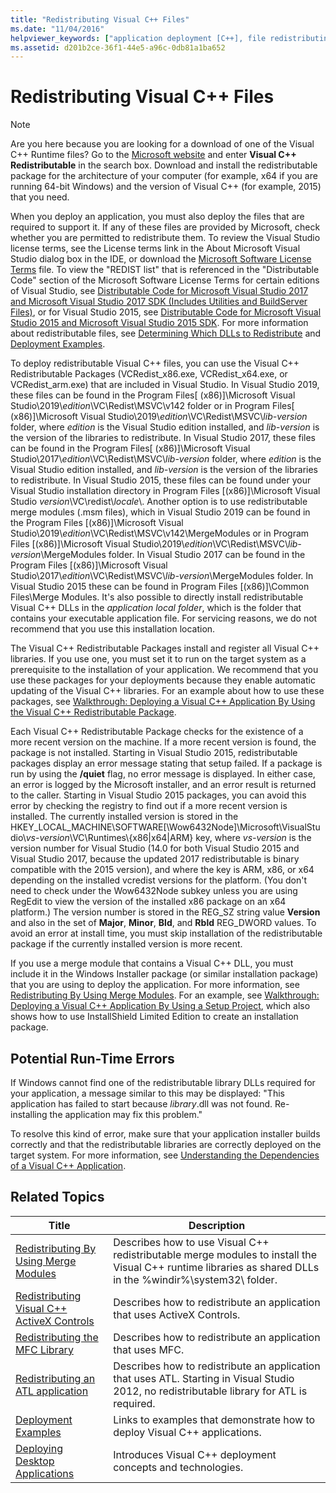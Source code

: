 ```yaml
---
title: "Redistributing Visual C++ Files"
ms.date: "11/04/2016"
helpviewer_keywords: ["application deployment [C++], file redistributing", "redistributing applications [C++]", "deploying applications [C++], file redistributing", "file redistribution [C++]", "redistributing applications [C++], about redistributing applications"]
ms.assetid: d201b2ce-36f1-44e5-a96c-0db81a1ba652
---
```

# Redistributing Visual C++ Files

> [!NOTE]
> Are you here because you are looking for a download of one of the Visual C++ Runtime files? Go to the [Microsoft website](https://www.microsoft.com/) and enter **Visual C++ Redistributable** in the search box. Download and install the redistributable package for the architecture of your computer (for example, x64 if you are running 64-bit Windows) and the version of Visual C++ (for example, 2015) that you need.

When you deploy an application, you must also deploy the files that are required to support it. If any of these files are provided by Microsoft, check whether you are permitted to redistribute them. To review the Visual Studio license terms, see the License terms link in the About Microsoft Visual Studio dialog box in the IDE, or download the [Microsoft Software License Terms](https://visualstudio.microsoft.com/license-terms/mlt687465/) file. To view the "REDIST list" that is referenced in the "Distributable Code" section of the Microsoft Software License Terms for certain editions of Visual Studio, see [Distributable Code for Microsoft Visual Studio 2017 and Microsoft Visual Studio 2017 SDK (Includes Utilities and BuildServer Files)](/visualstudio/productinfo/2017-redistribution-vs), or for Visual Studio 2015, see [Distributable Code for Microsoft Visual Studio 2015 and Microsoft Visual Studio 2015 SDK](/visualstudio/productinfo/2015-redistribution-vs). For more information about redistributable files, see [Determining Which DLLs to Redistribute](determining-which-dlls-to-redistribute.md) and [Deployment Examples](deployment-examples.md).

To deploy redistributable Visual C++ files, you can use the Visual C++ Redistributable Packages (VCRedist\_x86.exe, VCRedist\_x64.exe, or VCRedist\_arm.exe) that are included in Visual Studio. In Visual Studio 2019, these files can be found in the Program Files[ (x86)]\\Microsoft Visual Studio\\2019\\_edition_\\VC\\Redist\\MSVC\\v142 folder or in Program Files[ (x86)]\\Microsoft Visual Studio\\2019\\_edition_\\VC\\Redist\\MSVC\\_lib-version_ folder, where _edition_ is the Visual Studio edition installed, and _lib-version_ is the version of the libraries to redistribute. In Visual Studio 2017, these files can be found in the Program Files[ (x86)]\\Microsoft Visual Studio\\2017\\_edition_\\VC\\Redist\\MSVC\\_lib-version_ folder, where _edition_ is the Visual Studio edition installed, and _lib-version_ is the version of the libraries to redistribute. In Visual Studio 2015, these files can be found under your Visual Studio installation directory in Program Files [(x86)]\Microsoft Visual Studio *version*\VC\redist\\*locale*\\. Another option is to use redistributable merge modules (.msm files), which in Visual Studio 2019 can be found in the Program Files [(x86)]\\Microsoft Visual Studio\\2019\\_edition_\\VC\\Redist\\MSVC\\v142\\MergeModules or in Program Files [(x86)]\\Microsoft Visual Studio\\2019\\_edition_\\VC\\Redist\\MSVC\\_lib-version_\\MergeModules folder. In Visual Studio 2017 can be found in the Program Files [(x86)]\\Microsoft Visual Studio\\2017\\_edition_\\VC\\Redist\\MSVC\\_lib-version_\\MergeModules folder. In Visual Studio 2015 these can be found in Program Files [(x86)]\Common Files\Merge Modules. It's also possible to directly install redistributable Visual C++ DLLs in the *application local folder*, which is the folder that contains your executable application file. For servicing reasons, we do not recommend that you use this installation location.

The Visual C++ Redistributable Packages install and register all Visual C++ libraries. If you use one, you must set it to run on the target system as a prerequisite to the installation of your application. We recommend that you use these packages for your deployments because they enable automatic updating of the Visual C++ libraries. For an example about how to use these packages, see [Walkthrough: Deploying a Visual C++ Application By Using the Visual C++ Redistributable Package](deploying-visual-cpp-application-by-using-the-vcpp-redistributable-package.md).

Each Visual C++ Redistributable Package checks for the existence of a more recent version on the machine. If a more recent version is found, the package is not installed. Starting in Visual Studio 2015, redistributable packages display an error message stating that setup failed. If a package is run by using the **/quiet** flag, no error message is displayed. In either case, an error is logged by the Microsoft installer, and an error result is returned to the caller. Starting in Visual Studio 2015 packages, you can avoid this error by checking the registry to find out if a more recent version is installed. The currently installed version is stored in the HKEY_LOCAL_MACHINE\SOFTWARE[\Wow6432Node]\Microsoft\VisualStudio\\_vs-version_\VC\Runtimes\\{x86|x64|ARM} key, where _vs-version_ is the version number for Visual Studio (14.0 for both Visual Studio 2015 and Visual Studio 2017, because the updated 2017 redistributable is binary compatible with the 2015 version), and where the key is ARM, x86, or x64 depending on the installed vcredist versions for the platform. (You don't need to check under the Wow6432Node subkey unless you are using RegEdit to view the version of the installed x86 package on an x64 platform.) The version number is stored in the REG_SZ string value **Version** and also in the set of **Major**, **Minor**, **Bld**, and **Rbld** REG_DWORD values. To avoid an error at install time, you must skip installation of the redistributable package if the currently installed version is more recent.

If you use a merge module that contains a Visual C++ DLL, you must include it in the Windows Installer package (or similar installation package) that you are using to deploy the application. For more information, see [Redistributing By Using Merge Modules](redistributing-components-by-using-merge-modules.md). For an example, see [Walkthrough: Deploying a Visual C++ Application By Using a Setup Project](walkthrough-deploying-a-visual-cpp-application-by-using-a-setup-project.md), which also shows how to use InstallShield Limited Edition to create an installation package.

## Potential Run-Time Errors

If Windows cannot find one of the redistributable library DLLs required for your application, a message similar to this may be displayed: "This application has failed to start because *library*.dll was not found. Re-installing the application may fix this problem."

To resolve this kind of error, make sure that your application installer builds correctly and that the redistributable libraries are correctly deployed on the target system. For more information, see [Understanding the Dependencies of a Visual C++ Application](understanding-the-dependencies-of-a-visual-cpp-application.md).

## Related Topics

|Title|Description|
|-----------|-----------------|
|[Redistributing By Using Merge Modules](redistributing-components-by-using-merge-modules.md)|Describes how to use Visual C++ redistributable merge modules to install the Visual C++ runtime libraries as shared DLLs in the %windir%\system32\ folder.|
|[Redistributing Visual C++ ActiveX Controls](redistributing-visual-cpp-activex-controls.md)|Describes how to redistribute an application that uses ActiveX Controls.|
|[Redistributing the MFC Library](redistributing-the-mfc-library.md)|Describes how to redistribute an application that uses MFC.|
|[Redistributing an ATL application](redistributing-an-atl-application.md)|Describes how to redistribute an application that uses ATL. Starting in Visual Studio 2012, no redistributable library for ATL is required.|
|[Deployment Examples](deployment-examples.md)|Links to examples that demonstrate how to deploy Visual C++ applications.|
|[Deploying Desktop Applications](deploying-native-desktop-applications-visual-cpp.md)|Introduces Visual C++ deployment concepts and technologies.|
